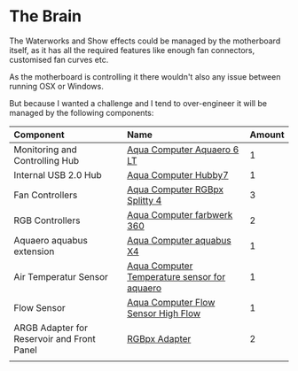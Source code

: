 # The Brain

The Waterworks and Show effects could be managed by the motherboard itself, as it has all the required features like enough fan connectors, customised fan curves etc.

As the motherboard is controlling it there wouldn't also any issue between running OSX or Windows.

But because I wanted a challenge and I tend to over-engineer it will be managed by the following components:

| Component | Name | Amount |
| :--- | :--- | :--- |
| Monitoring and Controlling Hub | [Aqua Computer Aquaero 6 LT](https://shop.aquacomputer.de/product_info.php?products_id=3481) | 1 |
| Internal USB 2.0 Hub | [Aqua Computer Hubby7](https://shop.aquacomputer.de/product_info.php?products_id=3419) | 1 |
| Fan Controllers | [Aqua Computer RGBpx Splitty 4](https://shop.aquacomputer.de/product_info.php?products_id=3766) | 3 |
| RGB Controllers | [Aqua Computer farbwerk 360](https://shop.aquacomputer.de/product_info.php?products_id=3798) | 2 |
| Aquaero aquabus extension | [Aqua Computer aquabus X4](https://shop.aquacomputer.de/product_info.php?products_id=3775) | 1 |
| Air Temperatur Sensor | [Aqua Computer Temperature sensor for aquaero](https://shop.aquacomputer.de/product_info.php?language=en&products_id=1621) | 1 |
| Flow Sensor | [Aqua Computer Flow Sensor High Flow](https://shop.aquacomputer.de/product_info.php?products_id=2294) | 1 |
| ARGB Adapter for Reservoir and Front Panel | [RGBpx Adapter](https://shop.aquacomputer.de/product_info.php?products_id=3829) | 2 |
|  |  |  |


